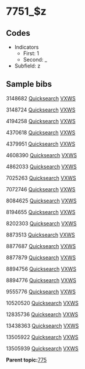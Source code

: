 # 7751\_$z

## Codes

-   Indicators
    -   First: 1
    -   Second: \_
-   Subfield: z

## Sample bibs

3148682 [Quicksearch](https://search.library.yale.edu/catalog/3148682) [VXWS](http://prodorbis.library.yale.edu:7014/vxws/GetHoldingsService?bibId=3148682)

3148724 [Quicksearch](https://search.library.yale.edu/catalog/3148724) [VXWS](http://prodorbis.library.yale.edu:7014/vxws/GetHoldingsService?bibId=3148724)

4194258 [Quicksearch](https://search.library.yale.edu/catalog/4194258) [VXWS](http://prodorbis.library.yale.edu:7014/vxws/GetHoldingsService?bibId=4194258)

4370618 [Quicksearch](https://search.library.yale.edu/catalog/4370618) [VXWS](http://prodorbis.library.yale.edu:7014/vxws/GetHoldingsService?bibId=4370618)

4379951 [Quicksearch](https://search.library.yale.edu/catalog/4379951) [VXWS](http://prodorbis.library.yale.edu:7014/vxws/GetHoldingsService?bibId=4379951)

4608390 [Quicksearch](https://search.library.yale.edu/catalog/4608390) [VXWS](http://prodorbis.library.yale.edu:7014/vxws/GetHoldingsService?bibId=4608390)

4862033 [Quicksearch](https://search.library.yale.edu/catalog/4862033) [VXWS](http://prodorbis.library.yale.edu:7014/vxws/GetHoldingsService?bibId=4862033)

7025263 [Quicksearch](https://search.library.yale.edu/catalog/7025263) [VXWS](http://prodorbis.library.yale.edu:7014/vxws/GetHoldingsService?bibId=7025263)

7072746 [Quicksearch](https://search.library.yale.edu/catalog/7072746) [VXWS](http://prodorbis.library.yale.edu:7014/vxws/GetHoldingsService?bibId=7072746)

8084625 [Quicksearch](https://search.library.yale.edu/catalog/8084625) [VXWS](http://prodorbis.library.yale.edu:7014/vxws/GetHoldingsService?bibId=8084625)

8194655 [Quicksearch](https://search.library.yale.edu/catalog/8194655) [VXWS](http://prodorbis.library.yale.edu:7014/vxws/GetHoldingsService?bibId=8194655)

8202303 [Quicksearch](https://search.library.yale.edu/catalog/8202303) [VXWS](http://prodorbis.library.yale.edu:7014/vxws/GetHoldingsService?bibId=8202303)

8873513 [Quicksearch](https://search.library.yale.edu/catalog/8873513) [VXWS](http://prodorbis.library.yale.edu:7014/vxws/GetHoldingsService?bibId=8873513)

8877687 [Quicksearch](https://search.library.yale.edu/catalog/8877687) [VXWS](http://prodorbis.library.yale.edu:7014/vxws/GetHoldingsService?bibId=8877687)

8877879 [Quicksearch](https://search.library.yale.edu/catalog/8877879) [VXWS](http://prodorbis.library.yale.edu:7014/vxws/GetHoldingsService?bibId=8877879)

8894756 [Quicksearch](https://search.library.yale.edu/catalog/8894756) [VXWS](http://prodorbis.library.yale.edu:7014/vxws/GetHoldingsService?bibId=8894756)

8894776 [Quicksearch](https://search.library.yale.edu/catalog/8894776) [VXWS](http://prodorbis.library.yale.edu:7014/vxws/GetHoldingsService?bibId=8894776)

9555776 [Quicksearch](https://search.library.yale.edu/catalog/9555776) [VXWS](http://prodorbis.library.yale.edu:7014/vxws/GetHoldingsService?bibId=9555776)

10520520 [Quicksearch](https://search.library.yale.edu/catalog/10520520) [VXWS](http://prodorbis.library.yale.edu:7014/vxws/GetHoldingsService?bibId=10520520)

12835736 [Quicksearch](https://search.library.yale.edu/catalog/12835736) [VXWS](http://prodorbis.library.yale.edu:7014/vxws/GetHoldingsService?bibId=12835736)

13438363 [Quicksearch](https://search.library.yale.edu/catalog/13438363) [VXWS](http://prodorbis.library.yale.edu:7014/vxws/GetHoldingsService?bibId=13438363)

13505922 [Quicksearch](https://search.library.yale.edu/catalog/13505922) [VXWS](http://prodorbis.library.yale.edu:7014/vxws/GetHoldingsService?bibId=13505922)

13505939 [Quicksearch](https://search.library.yale.edu/catalog/13505939) [VXWS](http://prodorbis.library.yale.edu:7014/vxws/GetHoldingsService?bibId=13505939)

**Parent topic:**[775](../../tags/775/775.md)

